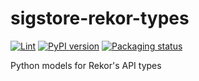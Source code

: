 # sigstore-rekor-types

<!--- BADGES: START --->
[![Lint](https://github.com/trailofbits/sigstore-rekor-types/actions/workflows/lint.yml/badge.svg)](https://github.com/trailofbits/sigstore-rekor-types/actions/workflows/lint.yml)
[![PyPI version](https://badge.fury.io/py/sigstore-rekor-types.svg)](https://pypi.org/project/sigstore-rekor-types)
[![Packaging status](https://repology.org/badge/tiny-repos/python:sigstore-rekor-types.svg)](https://repology.org/project/python:sigstore-rekor-types/versions)
<!--- BADGES: END --->

Python models for Rekor's API types
